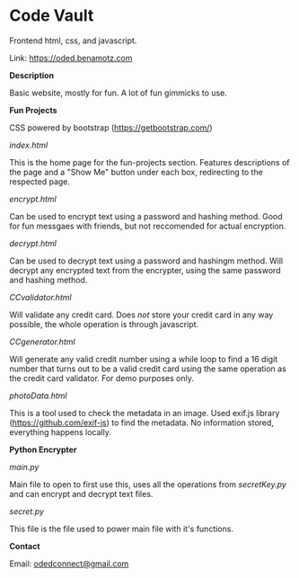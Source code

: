 # Code Vault

Frontend html, css, and javascript.

Link: https://oded.benamotz.com

**Description**

Basic website, mostly for fun. A lot of fun gimmicks to use.

**Fun Projects**

CSS powered by bootstrap (https://getbootstrap.com/)

_index.html_

This is the home page for the fun-projects section. Features descriptions of the page and a "Show Me" button under each box, redirecting to the respected page.

_encrypt.html_

Can be used to encrypt text using a password and hashing method. Good for fun messgaes with friends, but not reccomended for actual encryption.

_decrypt.html_

Can be used to decrypt text using a password and hashingm method. Will decrypt any encrypted text from the encrypter, using the same password and hashing method.

_CCvalidator.html_

Will validate any credit card. Does _not_ store your credit card in any way possible, the whole operation is through javascript.

_CCgenerator.html_

Will generate any valid credit number using a while loop to find a 16 digit number that turns out to be a valid credit card using the same operation as the credit card validator. For demo purposes only.

_photoData.html_

This is a tool used to check the metadata in an image. Used exif.js library (https://github.com/exif-js) to find the metadata. No information stored, everything happens locally.

**Python Encrypter**

_main.py_

Main file to open to first use this, uses all the operations from _secretKey.py_ and can encrypt and decrypt text files.

_secret.py_

This file is the file used to power main file with it's functions.

**Contact**

Email: odedconnect@gmail.com
